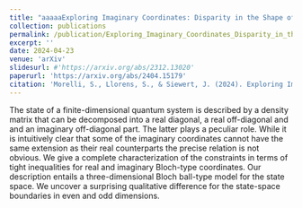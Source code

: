 ```yaml
---
title: "aaaaaExploring Imaginary Coordinates: Disparity in the Shape of Quantum State Space in Even and Odd Dimensions"
collection: publications
permalink: /publication/Exploring_Imaginary_Coordinates_Disparity_in_the_Shape_of_Quantum_State_Space_in_Even_and_Odd_Dimensions
excerpt: ''
date: 2024-04-23
venue: 'arXiv'
slidesurl: #'https://arxiv.org/abs/2312.13020'
paperurl: 'https://arxiv.org/abs/2404.15179'
citation: 'Morelli, S., Llorens, S., & Siewert, J. (2024). Exploring Imaginary Coordinates: Disparity in the Shape of Quantum State Space in Even and Odd Dimensions. arXiv preprint arXiv:2404.15179.'
---
```


The state of a finite-dimensional quantum system is described by a density matrix that can be decomposed into a real diagonal, a real off-diagonal and and an imaginary off-diagonal part. The latter plays a peculiar role. While it is intuitively clear that some of the imaginary coordinates cannot have the same extension as their real counterparts the precise relation is not obvious. We give a complete characterization of the constraints in terms of tight inequalities for real and imaginary Bloch-type coordinates. Our description entails a three-dimensional Bloch ball-type model for the state space. We uncover a surprising qualitative difference for the state-space boundaries in even and odd dimensions.